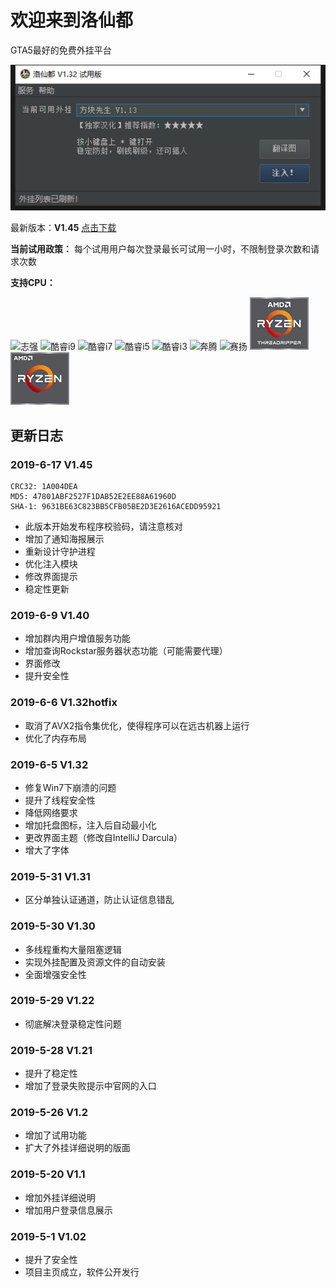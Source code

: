 # 欢迎来到洛仙都
GTA5最好的免费外挂平台

![主界面](mainwindow.png)

 最新版本：**V1.45**
[点击下载](//github.com/luoxiandu/luoxiandu.com/releases/download/1.45/release.exe)

**当前试用政策：**
每个试用用户每次登录最长可试用一小时，不限制登录次数和请求次数

**支持CPU：**

![志强](https://www.intel.cn/content/dam/www/global/badges/badge-xeon.png.rendition.intel.web.84.84.png)
![酷睿i9](https://www.intel.cn/content/dam/www/global/badges/badge-9th-gen-core-i9.png.rendition.intel.web.84.84.png)
![酷睿i7](https://www.intel.cn/content/dam/www/global/badges/badge-9th-gen-core-i7.png.rendition.intel.web.84.84.png)
![酷睿i5](https://www.intel.cn/content/dam/www/global/badges/badge-9th-gen-core-i5.png.rendition.intel.web.84.84.png)
![酷睿i3](https://www.intel.cn/content/dam/www/global/badges/badge-9th-gen-core-i3.png.rendition.intel.web.84.84.png)
![奔腾](https://www.intel.cn/content/dam/www/global/badges/badge-pentium.png.rendition.intel.web.84.84.png)
![赛扬](https://www.intel.cn/content/dam/www/global/badges/badge-celeron.png.rendition.intel.web.84.84.png)
![锐龙线程撕裂者](RyzenTR.png)
![锐龙](Ryzen.png)


## 更新日志
### 2019-6-17 V1.45
```
CRC32: 1A004DEA
MD5: 47801ABF2527F1DAB52E2EE88A61960D
SHA-1: 9631BE63C823BB5CFB05BE2D3E2616ACEDD95921
```
- 此版本开始发布程序校验码，请注意核对
- 增加了通知海报展示
- 重新设计守护进程
- 优化注入模块
- 修改界面提示
- 稳定性更新

### 2019-6-9 V1.40
- 增加群内用户增值服务功能
- 增加查询Rockstar服务器状态功能（可能需要代理）
- 界面修改
- 提升安全性

### 2019-6-6 V1.32hotfix
- 取消了AVX2指令集优化，使得程序可以在远古机器上运行
- 优化了内存布局

### 2019-6-5 V1.32
- 修复Win7下崩溃的问题
- 提升了线程安全性
- 降低网络要求
- 增加托盘图标，注入后自动最小化
- 更改界面主题（修改自IntelliJ Darcula）
- 增大了字体

### 2019-5-31 V1.31
- 区分单独认证通道，防止认证信息错乱

### 2019-5-30 V1.30
- 多线程重构大量阻塞逻辑
- 实现外挂配置及资源文件的自动安装
- 全面增强安全性

### 2019-5-29 V1.22
- 彻底解决登录稳定性问题

### 2019-5-28 V1.21
- 提升了稳定性
- 增加了登录失败提示中官网的入口

### 2019-5-26 V1.2
- 增加了试用功能
- 扩大了外挂详细说明的版面

### 2019-5-20 V1.1
- 增加外挂详细说明
- 增加用户登录信息展示

### 2019-5-1 V1.02
- 提升了安全性
- 项目主页成立，软件公开发行